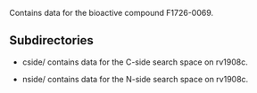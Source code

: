 Contains data for the bioactive compound F1726-0069.

## Subdirectories

- cside/ contains data for the C-side search space on rv1908c.

- nside/ contains data for the N-side search space on rv1908c.

